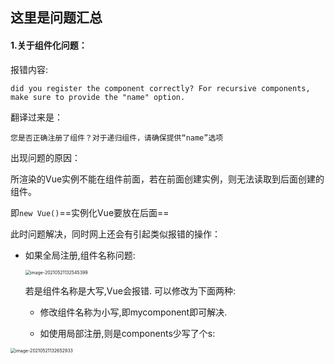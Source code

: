 ## 这里是问题汇总

#### 1.关于组件化问题：

报错内容:

`did you register the component correctly? For recursive components, make sure to provide the "name" option.`

翻译过来是：

`您是否正确注册了组件？对于递归组件，请确保提供“name”选项`

出现问题的原因：

所渲染的Vue实例不能在组件前面，若在前面创建实例，则无法读取到后面创建的组件。

即`new Vue()`==实例化Vue要放在后面==

此时问题解决，同时网上还会有引起类似报错的操作：

- 如果全局注册,组件名称问题:

  <img src="C:\Users\gjm\AppData\Roaming\Typora\typora-user-images\image-20210521132545399.png" alt="image-20210521132545399" style="zoom: 50%;" />

  若是组件名称是大写,Vue会报错. 可以修改为下面两种:

  - 修改组件名称为小写,即mycomponent即可解决.

  - 如使用局部注册,则是components少写了个s:

<img src="C:\Users\gjm\AppData\Roaming\Typora\typora-user-images\image-20210521132652933.png" alt="image-20210521132652933" style="zoom:50%;" />

